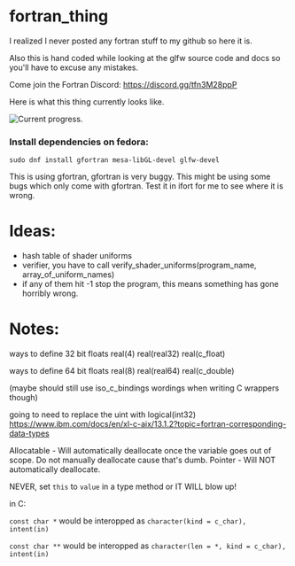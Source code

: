 # fortran_thing
 I realized I never posted any fortran stuff to my github so here it is.

Also this is hand coded while looking at the glfw source code and docs so you'll have to excuse any mistakes.

Come join the Fortran Discord: https://discord.gg/tfn3M28ppP

Here is what this thing currently looks like.

![Current progress.](https://raw.githubusercontent.com/jordan4ibanez/fortran_thing/master/example.png)


### Install dependencies on fedora:
```
sudo dnf install gfortran mesa-libGL-devel glfw-devel
```

This is using gfortran, gfortran is very buggy. This might be using some bugs which only come with gfortran. Test it in ifort for me to see where it is wrong.

# Ideas:
- hash table of shader uniforms
- verifier, you have to call verify_shader_uniforms(program_name, array_of_uniform_names)
- if any of them hit -1 stop the program, this means something has gone horribly wrong.


# Notes:

ways to define 32 bit floats
real(4)
real(real32)
real(c_float)

ways to define 64 bit floats
real(8)
real(real64) 
real(c_double)

(maybe should still use iso_c_bindings wordings when writing C wrappers though)

going to need to replace the uint with logical(int32) https://www.ibm.com/docs/en/xl-c-aix/13.1.2?topic=fortran-corresponding-data-types

Allocatable - Will automatically deallocate once the variable goes out of scope. Do not manually deallocate cause that's dumb.
Pointer - Will NOT automatically deallocate.

NEVER, set ``this`` to ``value`` in a type method or IT WILL blow up!

in C:

``const char *`` would be interopped as ``character(kind = c_char), intent(in)``

``const char **`` would be interopped as ``character(len = *, kind = c_char), intent(in)``
